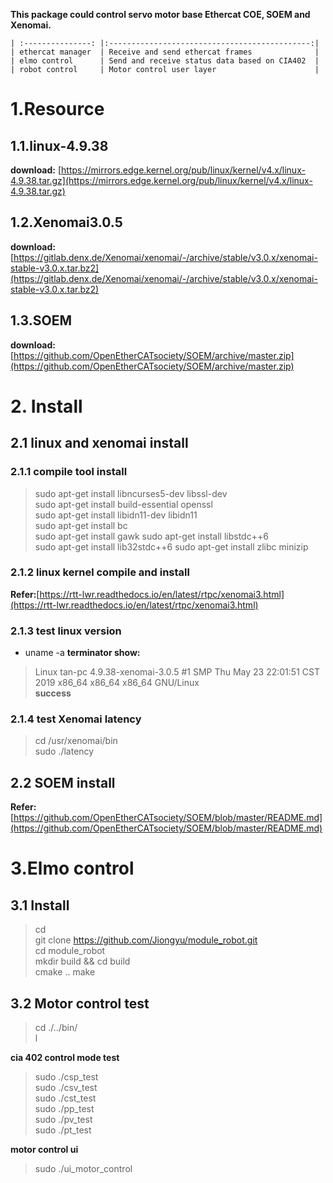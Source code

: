 
**This package could control servo motor base Ethercat COE, SOEM and Xenomai.**


    | :---------------: |:---------------------------------------------:|
    | ethercat manager  | Receive and send ethercat frames              |
    | elmo control      | Send and receive status data based on CIA402  |
    | robot control     | Motor control user layer                      |
    
    

# 1.Resource

## 1.1.linux-4.9.38

**download:** [https://mirrors.edge.kernel.org/pub/linux/kernel/v4.x/linux-4.9.38.tar.gz](https://mirrors.edge.kernel.org/pub/linux/kernel/v4.x/linux-4.9.38.tar.gz)

## 1.2.Xenomai3.0.5

**download:** [https://gitlab.denx.de/Xenomai/xenomai/-/archive/stable/v3.0.x/xenomai-stable-v3.0.x.tar.bz2](https://gitlab.denx.de/Xenomai/xenomai/-/archive/stable/v3.0.x/xenomai-stable-v3.0.x.tar.bz2)

## 1.3.SOEM

**download:** [https://github.com/OpenEtherCATsociety/SOEM/archive/master.zip](https://github.com/OpenEtherCATsociety/SOEM/archive/master.zip)

# 2. Install

## 2.1 linux and xenomai install

### 2.1.1 compile tool install

> sudo apt-get install libncurses5-dev libssl-dev   
> sudo apt-get install build-essential openssl  
> sudo apt-get install libidn11-dev libidn11    
> sudo apt-get install bc   
> sudo apt-get install gawk 
> sudo apt-get install libstdc++6   
> sudo apt-get install lib32stdc++6 
> sudo apt-get install zlibc minizip    

### 2.1.2 linux kernel compile and  install
**Refer:**[https://rtt-lwr.readthedocs.io/en/latest/rtpc/xenomai3.html](https://rtt-lwr.readthedocs.io/en/latest/rtpc/xenomai3.html)


### 2.1.3 test linux version
* uname -a
**terminator show:**
> Linux tan-pc 4.9.38-xenomai-3.0.5 #1 SMP Thu May 23 22:01:51 CST 2019 x86_64 x86_64 x86_64 GNU/Linux  
**success**

### 2.1.4 test Xenomai latency
> cd /usr/xenomai/bin   
> sudo ./latency      


## 2.2 SOEM install
**Refer:**[https://github.com/OpenEtherCATsociety/SOEM/blob/master/README.md](https://github.com/OpenEtherCATsociety/SOEM/blob/master/README.md)


# 3.Elmo control

## 3.1 Install
 > cd   
 > git clone https://github.com/Jiongyu/module_robot.git    
 > cd module_robot  
 > mkdir build && cd build  
 > cmake .. 
 > make 

## 3.2 Motor control test

> cd ./../bin/  
> l 

**cia 402 control mode test**
> sudo ./csp_test   
> sudo ./csv_test   
> sudo ./cst_test   
> sudo ./pp_test    
> sudo ./pv_test    
> sudo ./pt_test    

**motor control ui**
> sudo ./ui_motor_control   